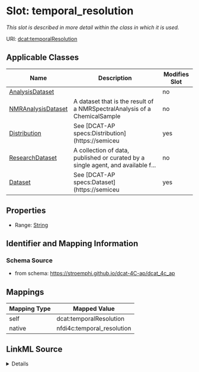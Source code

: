 

# Slot: temporal_resolution


_This slot is described in more detail within the class in which it is used._





URI: [dcat:temporalResolution](http://www.w3.org/ns/dcat#temporalResolution)



<!-- no inheritance hierarchy -->





## Applicable Classes

| Name | Description | Modifies Slot |
| --- | --- | --- |
| [AnalysisDataset](AnalysisDataset.md) |  |  no  |
| [NMRAnalysisDataset](NMRAnalysisDataset.md) | A dataset that is the result of a NMRSpectralAnalysis of a ChemicalSample |  no  |
| [Distribution](Distribution.md) | See [DCAT-AP specs:Distribution](https://semiceu |  yes  |
| [ResearchDataset](ResearchDataset.md) | A collection of data, published or curated by a single agent, and available f... |  no  |
| [Dataset](Dataset.md) | See [DCAT-AP specs:Dataset](https://semiceu |  yes  |







## Properties

* Range: [String](String.md)





## Identifier and Mapping Information







### Schema Source


* from schema: https://stroemphi.github.io/dcat-4C-ap/dcat_4c_ap




## Mappings

| Mapping Type | Mapped Value |
| ---  | ---  |
| self | dcat:temporalResolution |
| native | nfdi4c:temporal_resolution |




## LinkML Source

<details>
```yaml
name: temporal_resolution
description: This slot is described in more detail within the class in which it is
  used.
from_schema: https://stroemphi.github.io/dcat-4C-ap/dcat_4c_ap
rank: 1000
slot_uri: dcat:temporalResolution
alias: temporal_resolution
domain_of:
- Dataset
- Distribution
range: string

```
</details>